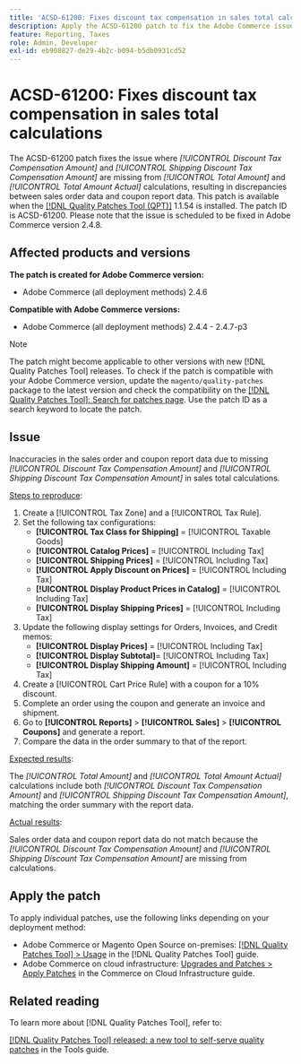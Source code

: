 ```yaml
---
title: 'ACSD-61200: Fixes discount tax compensation in sales total calculations'
description: Apply the ACSD-61200 patch to fix the Adobe Commerce issue where *[!UICONTROL Discount Tax Compensation Amount]* and *[!UICONTROL Shipping Discount Tax Compensation Amount]* are missing from sales total calculations, causing discrepancies between sales order data and coupon report data.
feature: Reporting, Taxes
role: Admin, Developer
exl-id: eb908827-de29-4b2c-b094-b5db0931cd52
---
```

# ACSD-61200: Fixes discount tax compensation in sales total calculations

The ACSD-61200 patch fixes the issue where *[!UICONTROL Discount Tax Compensation Amount]* and *[!UICONTROL Shipping Discount Tax Compensation Amount]* are missing from *[!UICONTROL Total Amount]* and *[!UICONTROL Total Amount Actual]* calculations, resulting in discrepancies between sales order data and coupon report data. This patch is available when the [[!DNL Quality Patches Tool (QPT)]](/help/tools/quality-patches-tool/quality-patches-tool-to-self-serve-quality-patches.md) 1.1.54 is installed. The patch ID is ACSD-61200. Please note that the issue is scheduled to be fixed in Adobe Commerce version 2.4.8.

## Affected products and versions

**The patch is created for Adobe Commerce version:**

- Adobe Commerce (all deployment methods) 2.4.6

**Compatible with Adobe Commerce versions:**

- Adobe Commerce (all deployment methods) 2.4.4 - 2.4.7-p3

>[!NOTE]
>
>The patch might become applicable to other versions with new [!DNL Quality Patches Tool] releases. To check if the patch is compatible with your Adobe Commerce version, update the `magento/quality-patches` package to the latest version and check the compatibility on the [[!DNL Quality Patches Tool]: Search for patches page](https://experienceleague.adobe.com/tools/commerce-quality-patches/index.html). Use the patch ID as a search keyword to locate the patch.

## Issue

Inaccuracies in the sales order and coupon report data due to missing *[!UICONTROL Discount Tax Compensation Amount]* and *[!UICONTROL Shipping Discount Tax Compensation Amount]* in sales total calculations.

<u>Steps to reproduce</u>:

1. Create a [!UICONTROL Tax Zone] and a [!UICONTROL Tax Rule].
1. Set the following tax configurations:
    - **[!UICONTROL Tax Class for Shipping]** = [!UICONTROL Taxable Goods]
    - **[!UICONTROL Catalog Prices]** = [!UICONTROL Including Tax]
    - **[!UICONTROL Shipping Prices]** = [!UICONTROL Including Tax]
    - **[!UICONTROL Apply Discount on Prices]** = [!UICONTROL Including Tax]
    - **[!UICONTROL Display Product Prices in Catalog]** = [!UICONTROL Including Tax]
    - **[!UICONTROL Display Shipping Prices]** = [!UICONTROL Including Tax]
1. Update the following display settings for Orders, Invoices, and Credit memos:
    - **[!UICONTROL Display Prices]** = [!UICONTROL Including Tax]
    - **[!UICONTROL Display Subtotal]**= [!UICONTROL Including Tax]
    - **[!UICONTROL Display Shipping Amount]** = [!UICONTROL Including Tax]
1. Create a [!UICONTROL Cart Price Rule] with a coupon for a 10% discount.
1. Complete an order using the coupon and generate an invoice and shipment.
1. Go to **[!UICONTROL Reports]** > **[!UICONTROL Sales]** > **[!UICONTROL Coupons]** and generate a report.
1. Compare the data in the order summary to that of the report.

<u>Expected results</u>:

The *[!UICONTROL Total Amount]* and *[!UICONTROL Total Amount Actual]* calculations include both *[!UICONTROL Discount Tax Compensation Amount]* and *[!UICONTROL Shipping Discount Tax Compensation Amount]*, matching the order summary with the report data.

<u>Actual results</u>:

Sales order data and coupon report data do not match because the *[!UICONTROL Discount Tax Compensation Amount]* and *[!UICONTROL Shipping Discount Tax Compensation Amount]* are missing from calculations.

## Apply the patch

To apply individual patches, use the following links depending on your deployment method:

- Adobe Commerce or Magento Open Source on-premises: [[!DNL Quality Patches Tool] > Usage](/help/tools/quality-patches-tool/usage.md) in the [!DNL Quality Patches Tool] guide.
- Adobe Commerce on cloud infrastructure: [Upgrades and Patches > Apply Patches](https://experienceleague.adobe.com/docs/commerce-cloud-service/user-guide/develop/upgrade/apply-patches.html) in the Commerce on Cloud Infrastructure guide.

## Related reading

To learn more about [!DNL Quality Patches Tool], refer to:

[[!DNL Quality Patches Tool] released: a new tool to self-serve quality patches](https://experienceleague.adobe.com/en/docs/commerce-operations/tools/quality-patches-tool/quality-patches-tool-to-self-serve-quality-patches) in the Tools guide.
